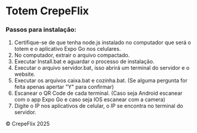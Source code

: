 # Totem CrepeFlix

### Passos para instalação:
1. Certifique-se de que tenha node.js instalado no computador que será o totem e o aplicativo Expo Go nos celulares.
2. No computador, extrair o arquivo compactado.
3. Executar Install.bat e aguardar o processo de instalação.
4. Executar o arquivo servidor.bat, isso abrirá um terminal do servidor e o website.
5. Executar os arquivos caixa.bat e cozinha.bat. (Se alguma pergunta for feita apenas apertar "Y" para confirmar)
6. Escanear o QR Code de cada terminal. (Caso seja Android escanear com o app Expo Go e caso seja IOS escanear com a camera)
7. Digite o IP nos aplicativos de celular, o IP se encontra no terminal do servidor.

© CrepeFlix 2025
